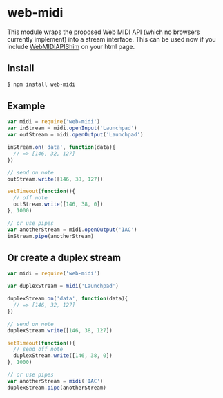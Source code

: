 web-midi
===

This module wraps the proposed Web MIDI API (which no browsers currently implement) into a stream interface. This can be used now if you include [WebMIDIAPIShim](https://github.com/cwilso/WebMIDIAPIShim) on your html page.

## Install

```bash
$ npm install web-midi
```

## Example

```js
var midi = require('web-midi')
var inStream = midi.openInput('Launchpad')
var outStream = midi.openOutput('Launchpad')

inStream.on('data', function(data){
  // => [146, 32, 127]
})

// send on note
outStream.write([146, 38, 127])

setTimeout(function(){
  // off note
  outStream.write([146, 38, 0])
}, 1000)

// or use pipes
var anotherStream = midi.openOutput('IAC')
inStream.pipe(anotherStream)
```

## Or create a duplex stream

```js
var midi = require('web-midi')

var duplexStream = midi('Launchpad')

duplexStream.on('data', function(data){
  // => [146, 32, 127]
})

// send on note
duplexStream.write([146, 38, 127])

setTimeout(function(){
  // send off note
  duplexStream.write([146, 38, 0])
}, 1000)

// or use pipes
var anotherStream = midi('IAC')
duplexStream.pipe(anotherStream)
```